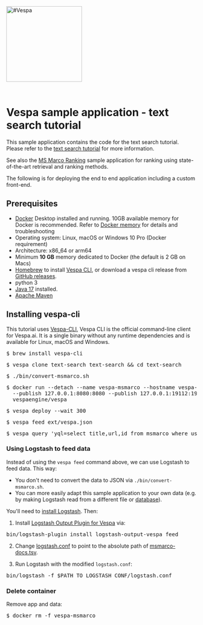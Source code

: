 
<!-- Copyright Vespa.ai. Licensed under the terms of the Apache 2.0 license. See LICENSE in the project root. -->

<picture>
  <source media="(prefers-color-scheme: dark)" srcset="https://assets.vespa.ai/logos/Vespa-logo-green-RGB.svg">
  <source media="(prefers-color-scheme: light)" srcset="https://assets.vespa.ai/logos/Vespa-logo-dark-RGB.svg">
  <img alt="#Vespa" width="200" src="https://assets.vespa.ai/logos/Vespa-logo-dark-RGB.svg" style="margin-bottom: 25px;">
</picture>

# Vespa sample application - text search tutorial

This sample application contains the code for the text search tutorial.
Please refer to the [text search tutorial](https://docs.vespa.ai/en/tutorials/text-search.html)
for more information.

See also the [MS Marco Ranking](../msmarco-ranking) sample application for ranking using state-of-the-art retrieval and ranking methods.

The following is for deploying the end to end application including a custom front-end.

## Prerequisites

* [Docker](https://www.docker.com/) Desktop installed and running. 10GB available memory for Docker is recommended.
  Refer to [Docker memory](https://docs.vespa.ai/en/operations-selfhosted/docker-containers.html#memory)
  for details and troubleshooting
* Operating system: Linux, macOS or Windows 10 Pro (Docker requirement)
* Architecture: x86_64 or arm64 
* Minimum **10 GB** memory dedicated to Docker (the default is 2 GB on Macs)
* [Homebrew](https://brew.sh/) to install [Vespa CLI](https://docs.vespa.ai/en/vespa-cli.html), or download
  a vespa cli release from [GitHub releases](https://github.com/vespa-engine/vespa/releases).
* python 3 
* <a href="https://openjdk.org/projects/jdk/17/" data-proofer-ignore>Java 17</a> installed.
* [Apache Maven](https://maven.apache.org/install.html)

## Installing vespa-cli

This tutorial uses [Vespa-CLI](https://docs.vespa.ai/en/vespa-cli.html),
Vespa CLI is the official command-line client for Vespa.ai.
It is a single binary without any runtime dependencies and is available for Linux, macOS and Windows.

<pre>
$ brew install vespa-cli 
</pre>

<pre data-test="exec">
$ vespa clone text-search text-search && cd text-search
</pre>

<pre data-test="exec">
$ ./bin/convert-msmarco.sh
</pre>

<pre data-test="exec">
$ docker run --detach --name vespa-msmarco --hostname vespa-msmarco \
  --publish 127.0.0.1:8080:8080 --publish 127.0.0.1:19112:19112 --publish 127.0.0.1:19071:19071 \
  vespaengine/vespa
</pre>

<pre data-test="exec">
$ vespa deploy --wait 300 
</pre>

<pre data-test="exec">
$ vespa feed ext/vespa.json
</pre>

<pre data-test="exec" data-test-assert-contains="What Is A  Dad Bod">
$ vespa query 'yql=select title,url,id from msmarco where userQuery()' 'query=what is dad bod' 
</pre>

### Using Logstash to feed data

Instead of using the `vespa feed` command above, we can use Logstash to feed data. This way:
* You don't need to convert the data to JSON via `./bin/convert-msmarco.sh`.
* You can more easily adapt this sample application to your own data (e.g. by making Logstash read from a different file or [database](https://www.elastic.co/guide/en/logstash/current/plugins-inputs-jdbc.html)).

You'll need to [install Logstash](https://www.elastic.co/downloads/logstash). Then:

1. Install [Logstash Output Plugin for Vespa](https://github.com/vespa-engine/vespa/tree/master/integration/logstash-plugins/logstash-output-vespa) via:

<pre>
bin/logstash-plugin install logstash-output-vespa_feed
</pre>

2. Change [logstash.conf](ext/logstash.conf) to point to the absolute path of [msmarco-docs.tsv](ext/sample/msmarco-docs.tsv).

3. Run Logstash with the modified `logstash.conf`:

<pre>
bin/logstash -f $PATH_TO_LOGSTASH_CONF/logstash.conf
</pre>

### Delete container
Remove app and data:
<pre data-test="after">
$ docker rm -f vespa-msmarco
</pre>
